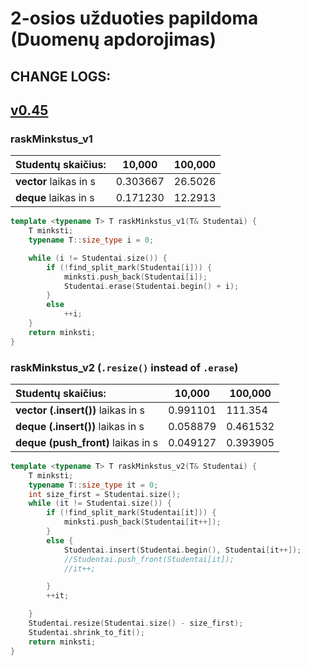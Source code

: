 # 2-osios užduoties papildoma (Duomenų apdorojimas)

## CHANGE LOGS:
## [v0.45](https://github.com/Effanuel/Duomenu-apdorojimas/releases/tag/v0.45)
### raskMinkstus_v1

| Studentų skaičius:     | 10,000    | 100,000   |
| :--------------------- | --------- | --------- |
| **vector** laikas in s | 0.303667  | 26.5026   |
| **deque** laikas in s  | 0.171230  | 12.2913   |

```C++
template <typename T> T raskMinkstus_v1(T& Studentai) {
	T minksti;
	typename T::size_type i = 0;

	while (i != Studentai.size()) {
		if (!find_split_mark(Studentai[i])) {
			minksti.push_back(Studentai[i]);
			Studentai.erase(Studentai.begin() + i);
		}
		else
			++i;
	}
	return minksti;
}
```
### raskMinkstus_v2 (```.resize()``` instead of ```.erase```)

| Studentų skaičius:     | 10,000   | 100,000   |
| :--------------------- | -------- | --------- |
| **vector (.insert())** laikas in s | 0.991101 | 111.354   |
| **deque (.insert())** laikas in s  | 0.058879 | 0.461532  |
| **deque (push_front)** laikas in s  | 0.049127 | 0.393905  |

```C++
template <typename T> T raskMinkstus_v2(T& Studentai) {
	T minksti;
	typename T::size_type it = 0;
	int size_first = Studentai.size();
	while (it != Studentai.size()) {
		if (!find_split_mark(Studentai[it])) {
			minksti.push_back(Studentai[it++]);
		}
		else {
			Studentai.insert(Studentai.begin(), Studentai[it++]);
			//Studentai.push_front(Studentai[it]);
			//it++;

		}
		++it;

	}
	Studentai.resize(Studentai.size() - size_first);
	Studentai.shrink_to_fit();
	return minksti;
}
```
